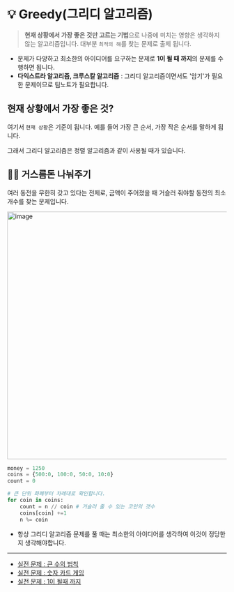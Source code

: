 # 💡 Greedy(그리디 알고리즘)
> **현재 상황에서 가장 좋은 것만 고르는 기법**으로 나중에 미치는 영향은 생각하지 않는 알고리즘입니다. 대부분 `최적의 해`를 찾는 문제로 출제 됩니다.

- 문제가 다양하고 최소한의 아이디어를 요구하는 문제로 **1이 될 때 까지**의 문제를 수행하면 됩니다.
- **다익스트라 알고리즘, 크루스칼 알고리즘** : 그리디 알고리즘이면서도 '암기'가 필요한 문제이므로 팀노트가 필요합니다.

## 현재 상황에서 가장 좋은 것?
여기서 `현재 상황`은 기준이 됩니다. 예를 들어 가장 큰 순서, 가장 작은 순서를 말하게 됩니다.

그래서 그리디 알고리즘은 정렬 알고리즘과 같이 사용될 때가 있습니다.

## 👨‍💻 거스름돈 나눠주기
여러 동전을 무한히 갖고 있다는 전제로, 금액이 주어졌을 때 거슬러 줘야할 동전의 최소 개수를 찾는 문제입니다.

<img width="568" alt="image" src="https://user-images.githubusercontent.com/55238671/234170667-0bb9e6d7-176c-4bba-ae9f-24ef16f76765.png">

```python
money = 1250
coins = {500:0, 100:0, 50:0, 10:0}
count = 0

# 큰 단위 화폐부터 차례대로 확인합니다.
for coin in coins:
    count = n // coin # 거슬러 줄 수 있는 코인의 갯수
    coins[coin] +=1
    n %= coin 
```
- 항상 그리디 알고리즘 문제를 풀 때는 최소한의 아이디어를 생각하여 이것이 정당한지 생각해야합니다.

---

- [실전 문제 : 큰 수의 법칙](https://github.com/dustin-kang/Programming-Team-Notes/blob/Python/greedy/greed_pratice.md#실전1-큰수의-법칙)
- [실전 문제 : 숫자 카드 게임](https://github.com/dustin-kang/Programming-Team-Notes/blob/Python/greedy/greed_pratice.md#실전2-숫자-카드-게임)
- [실전 문제 : 1이 될때 까지](https://github.com/dustin-kang/Programming-Team-Notes/blob/Python/greedy/greed_pratice.md#실전3-1이-될-때까지)
